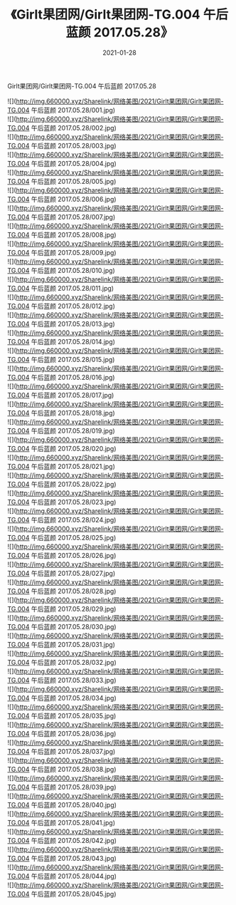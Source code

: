 ﻿---
layout: post
title:  《Girlt果团网/Girlt果团网-TG.004 午后蓝颜 2017.05.28》
date:   2021-01-28
img: http://img.660000.xyz/Sharelink/网络美图/2021/Girlt果团网/Girlt果团网-TG.004 午后蓝颜 2017.05.28/000.jpg
categories: [美女, 清纯, 唯美]
---

Girlt果团网/Girlt果团网-TG.004 午后蓝颜 2017.05.28

 ![](http://img.660000.xyz/Sharelink/网络美图/2021/Girlt果团网/Girlt果团网-TG.004 午后蓝颜 2017.05.28/001.jpg) <br>![](http://img.660000.xyz/Sharelink/网络美图/2021/Girlt果团网/Girlt果团网-TG.004 午后蓝颜 2017.05.28/002.jpg) <br>![](http://img.660000.xyz/Sharelink/网络美图/2021/Girlt果团网/Girlt果团网-TG.004 午后蓝颜 2017.05.28/003.jpg) <br>![](http://img.660000.xyz/Sharelink/网络美图/2021/Girlt果团网/Girlt果团网-TG.004 午后蓝颜 2017.05.28/004.jpg) <br>![](http://img.660000.xyz/Sharelink/网络美图/2021/Girlt果团网/Girlt果团网-TG.004 午后蓝颜 2017.05.28/005.jpg) <br>![](http://img.660000.xyz/Sharelink/网络美图/2021/Girlt果团网/Girlt果团网-TG.004 午后蓝颜 2017.05.28/006.jpg) <br>![](http://img.660000.xyz/Sharelink/网络美图/2021/Girlt果团网/Girlt果团网-TG.004 午后蓝颜 2017.05.28/007.jpg) <br>![](http://img.660000.xyz/Sharelink/网络美图/2021/Girlt果团网/Girlt果团网-TG.004 午后蓝颜 2017.05.28/008.jpg) <br>![](http://img.660000.xyz/Sharelink/网络美图/2021/Girlt果团网/Girlt果团网-TG.004 午后蓝颜 2017.05.28/009.jpg) <br>![](http://img.660000.xyz/Sharelink/网络美图/2021/Girlt果团网/Girlt果团网-TG.004 午后蓝颜 2017.05.28/010.jpg) <br>![](http://img.660000.xyz/Sharelink/网络美图/2021/Girlt果团网/Girlt果团网-TG.004 午后蓝颜 2017.05.28/011.jpg) <br>![](http://img.660000.xyz/Sharelink/网络美图/2021/Girlt果团网/Girlt果团网-TG.004 午后蓝颜 2017.05.28/012.jpg) <br>![](http://img.660000.xyz/Sharelink/网络美图/2021/Girlt果团网/Girlt果团网-TG.004 午后蓝颜 2017.05.28/013.jpg) <br>![](http://img.660000.xyz/Sharelink/网络美图/2021/Girlt果团网/Girlt果团网-TG.004 午后蓝颜 2017.05.28/014.jpg) <br>![](http://img.660000.xyz/Sharelink/网络美图/2021/Girlt果团网/Girlt果团网-TG.004 午后蓝颜 2017.05.28/015.jpg) <br>![](http://img.660000.xyz/Sharelink/网络美图/2021/Girlt果团网/Girlt果团网-TG.004 午后蓝颜 2017.05.28/016.jpg) <br>![](http://img.660000.xyz/Sharelink/网络美图/2021/Girlt果团网/Girlt果团网-TG.004 午后蓝颜 2017.05.28/017.jpg) <br>![](http://img.660000.xyz/Sharelink/网络美图/2021/Girlt果团网/Girlt果团网-TG.004 午后蓝颜 2017.05.28/018.jpg) <br>![](http://img.660000.xyz/Sharelink/网络美图/2021/Girlt果团网/Girlt果团网-TG.004 午后蓝颜 2017.05.28/019.jpg) <br>![](http://img.660000.xyz/Sharelink/网络美图/2021/Girlt果团网/Girlt果团网-TG.004 午后蓝颜 2017.05.28/020.jpg) <br>![](http://img.660000.xyz/Sharelink/网络美图/2021/Girlt果团网/Girlt果团网-TG.004 午后蓝颜 2017.05.28/021.jpg) <br>![](http://img.660000.xyz/Sharelink/网络美图/2021/Girlt果团网/Girlt果团网-TG.004 午后蓝颜 2017.05.28/022.jpg) <br>![](http://img.660000.xyz/Sharelink/网络美图/2021/Girlt果团网/Girlt果团网-TG.004 午后蓝颜 2017.05.28/023.jpg) <br>![](http://img.660000.xyz/Sharelink/网络美图/2021/Girlt果团网/Girlt果团网-TG.004 午后蓝颜 2017.05.28/024.jpg) <br>![](http://img.660000.xyz/Sharelink/网络美图/2021/Girlt果团网/Girlt果团网-TG.004 午后蓝颜 2017.05.28/025.jpg) <br>![](http://img.660000.xyz/Sharelink/网络美图/2021/Girlt果团网/Girlt果团网-TG.004 午后蓝颜 2017.05.28/026.jpg) <br>![](http://img.660000.xyz/Sharelink/网络美图/2021/Girlt果团网/Girlt果团网-TG.004 午后蓝颜 2017.05.28/027.jpg) <br>![](http://img.660000.xyz/Sharelink/网络美图/2021/Girlt果团网/Girlt果团网-TG.004 午后蓝颜 2017.05.28/028.jpg) <br>![](http://img.660000.xyz/Sharelink/网络美图/2021/Girlt果团网/Girlt果团网-TG.004 午后蓝颜 2017.05.28/029.jpg) <br>![](http://img.660000.xyz/Sharelink/网络美图/2021/Girlt果团网/Girlt果团网-TG.004 午后蓝颜 2017.05.28/030.jpg) <br>![](http://img.660000.xyz/Sharelink/网络美图/2021/Girlt果团网/Girlt果团网-TG.004 午后蓝颜 2017.05.28/031.jpg) <br>![](http://img.660000.xyz/Sharelink/网络美图/2021/Girlt果团网/Girlt果团网-TG.004 午后蓝颜 2017.05.28/032.jpg) <br>![](http://img.660000.xyz/Sharelink/网络美图/2021/Girlt果团网/Girlt果团网-TG.004 午后蓝颜 2017.05.28/033.jpg) <br>![](http://img.660000.xyz/Sharelink/网络美图/2021/Girlt果团网/Girlt果团网-TG.004 午后蓝颜 2017.05.28/034.jpg) <br>![](http://img.660000.xyz/Sharelink/网络美图/2021/Girlt果团网/Girlt果团网-TG.004 午后蓝颜 2017.05.28/035.jpg) <br>![](http://img.660000.xyz/Sharelink/网络美图/2021/Girlt果团网/Girlt果团网-TG.004 午后蓝颜 2017.05.28/036.jpg) <br>![](http://img.660000.xyz/Sharelink/网络美图/2021/Girlt果团网/Girlt果团网-TG.004 午后蓝颜 2017.05.28/037.jpg) <br>![](http://img.660000.xyz/Sharelink/网络美图/2021/Girlt果团网/Girlt果团网-TG.004 午后蓝颜 2017.05.28/038.jpg) <br>![](http://img.660000.xyz/Sharelink/网络美图/2021/Girlt果团网/Girlt果团网-TG.004 午后蓝颜 2017.05.28/039.jpg) <br>![](http://img.660000.xyz/Sharelink/网络美图/2021/Girlt果团网/Girlt果团网-TG.004 午后蓝颜 2017.05.28/040.jpg) <br>![](http://img.660000.xyz/Sharelink/网络美图/2021/Girlt果团网/Girlt果团网-TG.004 午后蓝颜 2017.05.28/041.jpg) <br>![](http://img.660000.xyz/Sharelink/网络美图/2021/Girlt果团网/Girlt果团网-TG.004 午后蓝颜 2017.05.28/042.jpg) <br>![](http://img.660000.xyz/Sharelink/网络美图/2021/Girlt果团网/Girlt果团网-TG.004 午后蓝颜 2017.05.28/043.jpg) <br>![](http://img.660000.xyz/Sharelink/网络美图/2021/Girlt果团网/Girlt果团网-TG.004 午后蓝颜 2017.05.28/044.jpg) <br>![](http://img.660000.xyz/Sharelink/网络美图/2021/Girlt果团网/Girlt果团网-TG.004 午后蓝颜 2017.05.28/045.jpg) <br>